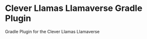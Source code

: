 # Clever Llamas Llamaverse Gradle Plugin
<!-- [![Build Status](https://travis-ci.org/cleverllama/llamaverse.svg?branch=master)](https://travis-ci.org/cleverllama/llamaverse)
[![Maven Central](https://img.shields.io/maven-central/v/com.cleverllama/llamaverse.svg)](https://search.maven.org/artifact/com.cleverllama/llamaverse) -->
Gradle Plugin for the Clever Llamas Llamaverse
